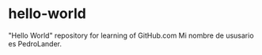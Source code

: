 # hello-world
"Hello World" repository for learning of GitHub.com
Mi nombre de ususario es PedroLander.
